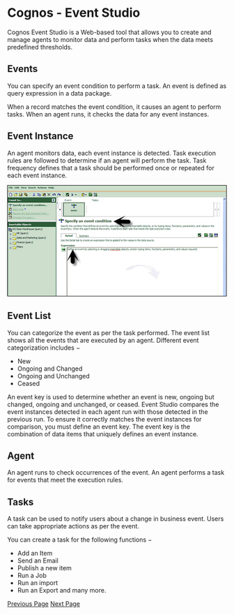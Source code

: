 # Cognos - Event Studio
Cognos Event Studio is a Web-based tool that allows you to create and manage agents to monitor data and perform tasks when the data meets predefined thresholds.

## Events
You can specify an event condition to perform a task. An event is defined as query expression in a data package.

When a record matches the event condition, it causes an agent to perform tasks. When an agent runs, it checks the data for any event instances.

## Event Instance
An agent monitors data, each event instance is detected. Task execution rules are followed to determine if an agent will perform the task. Task frequency defines that a task should be performed once or repeated for each event instance.

![Event Instance](../cognos/images/event_instance.jpg)

## Event List
You can categorize the event as per the task performed. The event list shows all the events that are executed by an agent. Different event categorization includes −

   * New
   * Ongoing and Changed
   * Ongoing and Unchanged
   * Ceased

An event key is used to determine whether an event is new, ongoing but changed, ongoing and unchanged, or ceased. Event Studio compares the event instances detected in each agent run with those detected in the previous run. To ensure it correctly matches the event instances for comparison, you must define an event key. The event key is the combination of data items that uniquely defines an event instance.

## Agent
An agent runs to check occurrences of the event. An agent performs a task for events that meet the execution rules.

## Tasks
A task can be used to notify users about a change in business event. Users can take appropriate actions as per the event.

You can create a task for the following functions −

   * Add an Item
   * Send an Email
   * Publish a new item
   * Run a Job
   * Run an import
   * Run an Export and many more.


[Previous Page](../cognos/cognos_open_existing_analysis.md) [Next Page](../cognos/cognos_notification_methods.md) 
